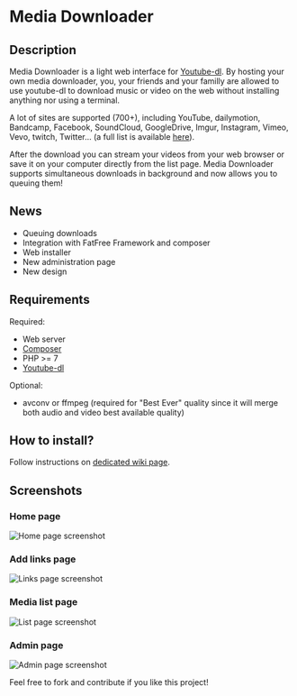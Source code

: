 # Media Downloader

## Description
Media Downloader is a light web interface for [Youtube-dl](https://github.com/rg3/youtube-dl).
By hosting your own media downloader, you, your friends and your familly are allowed to use youtube-dl to download music or video on the web without installing anything nor using a terminal.

A lot of sites are supported (700+), including YouTube, dailymotion, Bandcamp, Facebook, SoundCloud, GoogleDrive, Imgur, Instagram, Vimeo, Vevo, twitch, Twitter... (a full list is available [here](http://rg3.github.io/youtube-dl/supportedsites.html)).

After the download you can stream your videos from your web browser or save it on your computer directly from the list page.
Media Downloader supports simultaneous downloads in background and now allows you to queuing them!

## News
- Queuing downloads
- Integration with FatFree Framework and composer
- Web installer
- New administration page
- New design

## Requirements
Required:
- Web server
- [Composer](https://getcomposer.org/)
- PHP >= 7
- [Youtube-dl](https://github.com/rg3/youtube-dl)

Optional:
- avconv or ffmpeg (required for "Best Ever" quality since it will merge both audio and video best available quality)

## How to install?
Follow instructions on [dedicated wiki page](https://github.com/Kallys/MediaDownloader/wiki/Installation).

## Screenshots
### Home page
![Home page screenshot](https://github.com/Kallys/MediaDownloader/raw/dev/public/img/home.jpg)
### Add links page
![Links page screenshot](https://github.com/Kallys/MediaDownloader/raw/dev/public/img/links.jpg)
### Media list page
![List page screenshot](https://github.com/Kallys/MediaDownloader/raw/dev/public/img/list.jpg)
### Admin page
![Admin page screenshot](https://github.com/Kallys/MediaDownloader/raw/dev/public/img/admin.jpg)

Feel free to fork and contribute if you like this project!
